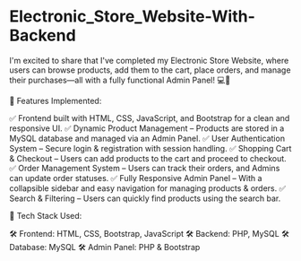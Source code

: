 # Electronic_Store_Website-With-Backend
I'm excited to share that I've completed my Electronic Store Website, where users can browse products, add them to the cart, place orders, and manage their purchases—all with a fully functional Admin Panel! 💻🎯

🔹 Features Implemented:

✅ Frontend built with HTML, CSS, JavaScript, and Bootstrap for a clean and responsive UI.
✅ Dynamic Product Management – Products are stored in a MySQL database and managed via an Admin Panel.
✅ User Authentication System – Secure login & registration with session handling.
✅ Shopping Cart & Checkout – Users can add products to the cart and proceed to checkout.
✅ Order Management System – Users can track their orders, and Admins can update order statuses.
✅ Fully Responsive Admin Panel – With a collapsible sidebar and easy navigation for managing products & orders.
✅ Search & Filtering – Users can quickly find products using the search bar.
 
🔹 Tech Stack Used:

🛠️ Frontend: HTML, CSS, Bootstrap, JavaScript
 🛠️ Backend: PHP, MySQL
 🛠️ Database: MySQL
 🛠️ Admin Panel: PHP & Bootstrap

